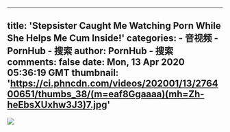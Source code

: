 
---
title: 'Stepsister Caught Me Watching Porn While She Helps Me Cum Inside!'
categories: 
    - 音视频
    - PornHub - 搜索
author: PornHub - 搜索
comments: false
date: Mon, 13 Apr 2020 05:36:19 GMT
thumbnail: 'https://ci.phncdn.com/videos/202001/13/276400651/thumbs_38/(m=eaf8Ggaaaa)(mh=Zh-heEbsXUxhw3J3)7.jpg'
---

<div>   
<img src="https://ci.phncdn.com/videos/202001/13/276400651/thumbs_38/(m=eaf8Ggaaaa)(mh=Zh-heEbsXUxhw3J3)7.jpg" referrerpolicy="no-referrer">  
</div>
            